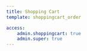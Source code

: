 ```yaml
---
title: Shopping Cart
template: shoppingcart_order

access:
    admin.shoppingcart: true
    admin.super: true
---
```

